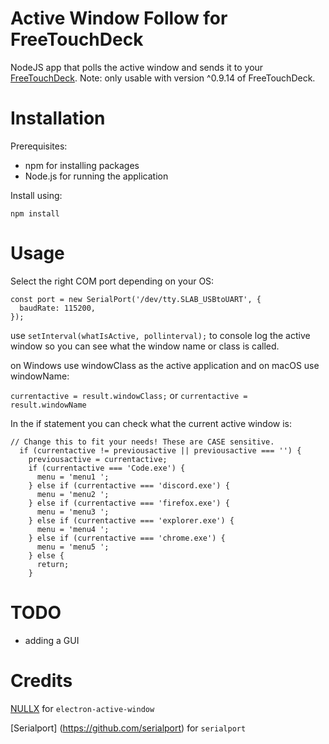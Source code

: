 # Active Window Follow for FreeTouchDeck
NodeJS app that polls the active window and sends it to your [FreeTouchDeck](https://github.com/DustinWatts/FreeTouchDeck). Note: only usable with version ^0.9.14
of FreeTouchDeck.

# Installation

Prerequisites:
 - npm for installing packages
 - Node.js for running the application

Install using:

`npm install`

# Usage

Select the right COM port depending on your OS:

```
const port = new SerialPort('/dev/tty.SLAB_USBtoUART', {
  baudRate: 115200,
});
```

use `setInterval(whatIsActive, pollinterval);` to console log the active window so you can see what the window name or class is called.

on Windows use windowClass as the active application and on macOS use windowName:

`currentactive = result.windowClass;` or `currentactive = result.windowName`

In the if statement you can check what the current active window is:

```
// Change this to fit your needs! These are CASE sensitive.
  if (currentactive != previousactive || previousactive === '') {
    previousactive = currentactive;
    if (currentactive === 'Code.exe') {
      menu = 'menu1 ';
    } else if (currentactive === 'discord.exe') {
      menu = 'menu2 ';
    } else if (currentactive === 'firefox.exe') {
      menu = 'menu3 ';
    } else if (currentactive === 'explorer.exe') {
      menu = 'menu4 ';
    } else if (currentactive === 'chrome.exe') {
      menu = 'menu5 ';
    } else {
      return;
    }
```

# TODO

- adding a GUI

# Credits

[NULLX](https://github.com/nullxx) for `electron-active-window`

[Serialport] (https://github.com/serialport) for `serialport`


